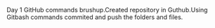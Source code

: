 Day 1
	GitHub commands brushup.Created repository in Guthub.Using Gitbash commands commited and push the folders and files.